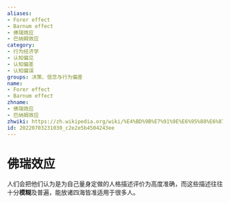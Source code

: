 ```yaml
---
aliases:
- Forer effect
- Barnum effect
- 佛瑞效应
- 巴纳姆效应
category:
- 行为经济学
- 认知偏见
- 认知偏差
- 认知偏误
groups: 决策、信念与行为偏差
name:
- Forer effect
- Barnum effect
zhname:
- 佛瑞效应
- 巴纳姆效应
zhwiki: https://zh.wikipedia.org/wiki/%E4%BD%9B%E7%91%9E%E6%95%88%E6%87%89
id: 20220703231030_c2e2e5b4504243ee
---
```


# 佛瑞效应

人们会把他们认为是为自己量身定做的人格描述评价为高度准确，而这些描述往往十分**模糊**及普遍，能放诸四海皆准适用于很多人。
